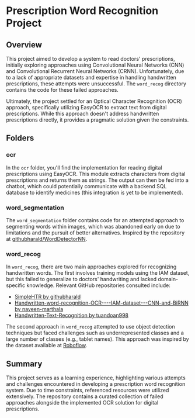 # Prescription Word Recognition Project

## Overview

This project aimed to develop a system to read doctors' prescriptions, initially exploring approaches using Convolutional Neural Networks (CNN) and Convolutional Recurrent Neural Networks (CRNN). Unfortunately, due to a lack of appropriate datasets and expertise in handling handwritten prescriptions, these attempts were unsuccessful. The `word_recog` directory contains the code for these failed approaches.

Ultimately, the project settled for an Optical Character Recognition (OCR) approach, specifically utilizing EasyOCR to extract text from digital prescriptions. While this approach doesn't address handwritten prescriptions directly, it provides a pragmatic solution given the constraints.

## Folders

### ocr

In the `ocr` folder, you'll find the implementation for reading digital prescriptions using EasyOCR. This module extracts characters from digital prescriptions and returns them as strings. The output can then be fed into a chatbot, which could potentially communicate with a backend SQL database to identify medicines (this integration is yet to be implemented).

### word_segmentation

The `word_segmentation` folder contains code for an attempted approach to segmenting words within images, which was abandoned early on due to limitations and the pursuit of better alternatives. Inspired by the repository at [githubharald/WordDetectorNN](https://github.com/githubharald/WordDetectorNN).

### word_recog

In `word_recog`, there are two main approaches explored for recognizing handwritten words. The first involves training models using the IAM dataset, but this failed to generalize to doctors' handwriting and lacked domain-specific knowledge. Relevant GitHub repositories consulted include:
- [SimpleHTR by githubharald](https://github.com/githubharald/SimpleHTR)
- [Handwritten-word-recognition-OCR----IAM-dataset---CNN-and-BiRNN by naveen-marthala](https://github.com/naveen-marthala/Handwritten-word-recognition-OCR----IAM-dataset---CNN-and-BiRNN/tree/master)
- [Handwritten-Text-Recognition by tuandoan998](https://github.com/tuandoan998/Handwritten-Text-Recognition)

The second approach in `word_recog` attempted to use object detection techniques but faced challenges such as underrepresented classes and a large number of classes (e.g., tablet names). This approach was inspired by the dataset available at [Roboflow](https://universe.roboflow.com/daffodil-international-university-s5vpr/merged-voyoh).

## Summary

This project serves as a learning experience, highlighting various attempts and challenges encountered in developing a prescription word recognition system. Due to time constraints, referenced resources were utilized extensively. The repository contains a curated collection of failed approaches alongside the implemented OCR solution for digital prescriptions.

